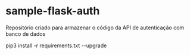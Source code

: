 # sample-flask-auth

Repositório criado para armazenar o código da API de autenticação com banco de dados

pip3 install -r requirements.txt --upgrade